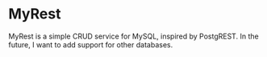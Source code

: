 # MyRest

MyRest is a simple CRUD service for MySQL, inspired by PostgREST. In the future, I want to add support for other databases.

